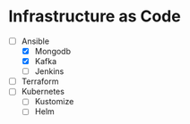 # Infrastructure as Code
- [ ] Ansible
  - [x] Mongodb
  - [x] Kafka
  - [ ] Jenkins
- [ ] Terraform
- [ ] Kubernetes
  - [ ] Kustomize
  - [ ] Helm
